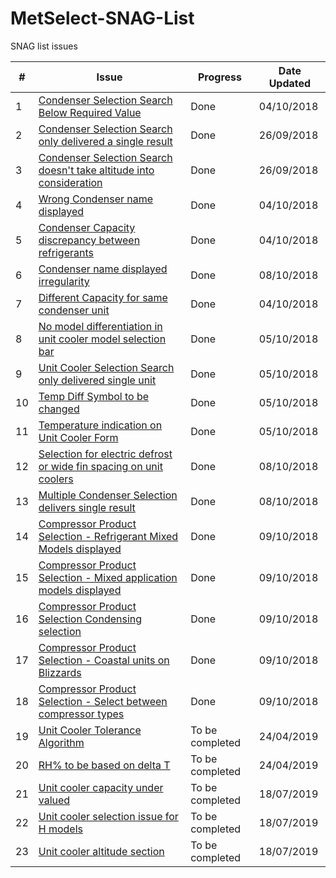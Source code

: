# MetSelect-SNAG-List
SNAG list issues 

| # | Issue | Progress | Date Updated |
| --- |  ---  | ------ | ------ |
| 1 |[Condenser Selection Search Below Required Value](https://github.com/NicDup/MetSelect-SNAG-List/blob/master/SNAG_1.md)|  Done | 04/10/2018 |
| 2 |[Condenser Selection Search only delivered a single result](https://github.com/NicDup/MetSelect-SNAG-List/blob/master/SNAG_2.md)|  Done | 26/09/2018 |
| 3 |[Condenser Selection Search doesn't take altitude into consideration](https://github.com/NicDup/MetSelect-SNAG-List/blob/master/SNAG_3.md)|  Done | 26/09/2018 |
| 4 |[Wrong Condenser name displayed](https://github.com/NicDup/MetSelect-SNAG-List/blob/master/SNAG_4.md)|  Done | 04/10/2018 |
| 5 |[Condenser Capacity discrepancy between refrigerants](https://github.com/NicDup/MetSelect-SNAG-List/blob/master/SNAG_5.md)|  Done | 04/10/2018 |
| 6 |[Condenser name displayed irregularity](https://github.com/NicDup/MetSelect-SNAG-List/blob/master/SNAG_6.md)|  Done | 08/10/2018 |
| 7 |[Different Capacity for same condenser unit](https://github.com/NicDup/MetSelect-SNAG-List/blob/master/SNAG_7.md)|  Done | 04/10/2018 |
| 8 |[No model differentiation in unit cooler model selection bar](https://github.com/NicDup/MetSelect-SNAG-List/blob/master/SNAG_8.md)|  Done | 05/10/2018 |
| 9 |[Unit Cooler Selection Search only delivered single unit](https://github.com/NicDup/MetSelect-SNAG-List/blob/master/SNAG_9.md)|  Done | 05/10/2018 |
| 10 |[Temp Diff Symbol to be changed](https://github.com/NicDup/MetSelect-SNAG-List/blob/master/SNAG_10.md)|  Done | 05/10/2018 |
| 11 |[Temperature indication on Unit Cooler Form](https://github.com/NicDup/MetSelect-SNAG-List/blob/master/SNAG_11.md)|  Done | 05/10/2018 |
| 12 |[Selection for electric defrost or wide fin spacing on unit coolers](https://github.com/NicDup/MetSelect-SNAG-List/blob/master/SNAG_12.md)|  Done | 08/10/2018 |
| 13 |[Multiple Condenser Selection delivers single result](https://github.com/NicDup/MetSelect-SNAG-List/blob/master/SNAG_13.md)|  Done | 08/10/2018 |
| 14 |[Compressor Product Selection - Refrigerant Mixed Models displayed](https://github.com/NicDup/MetSelect-SNAG-List/blob/master/SNAG_14.md)|  Done | 09/10/2018 |
| 15 |[Compressor Product Selection - Mixed application models displayed](https://github.com/NicDup/MetSelect-SNAG-List/blob/master/SNAG_15.md)|  Done | 09/10/2018 |
| 16 |[Compressor Product Selection Condensing selection](https://github.com/NicDup/MetSelect-SNAG-List/blob/master/SNAG_16.md)|  Done | 09/10/2018 |
| 17 |[Compressor Product Selection - Coastal units on Blizzards](https://github.com/NicDup/MetSelect-SNAG-List/blob/master/SNAG_17.md)|  Done | 09/10/2018 |
| 18 |[Compressor Product Selection - Select between compressor types](https://github.com/NicDup/MetSelect-SNAG-List/blob/master/SNAG_18.md)|  Done | 09/10/2018 |
| 19 |[Unit Cooler Tolerance Algorithm](https://github.com/NicDup/MetSelect-SNAG-List/blob/master/SNAG_19.md)|  To be completed | 24/04/2019 |
| 20 |[RH% to be based on delta T](https://github.com/NicDup/MetSelect-SNAG-List/blob/master/SNAG_20.md)|  To be completed | 24/04/2019 |
| 21 |[Unit cooler capacity under valued](https://github.com/NicDup/MetSelect-SNAG-List/blob/master/SNAG_21.md)|  To be completed | 18/07/2019 |
| 22 |[Unit cooler selection issue for H models](https://github.com/NicDup/MetSelect-SNAG-List/blob/master/SNAG_22.md)|  To be completed | 18/07/2019 |
| 23 |[Unit cooler altitude section](https://github.com/NicDup/MetSelect-SNAG-List/blob/master/SNAG_23.md)|  To be completed | 18/07/2019 |

